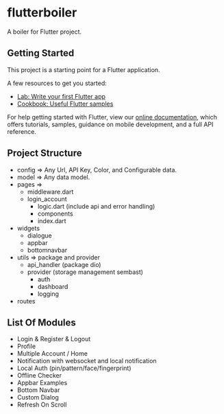 # flutterboiler

A boiler for Flutter project.

## Getting Started

This project is a starting point for a Flutter application.

A few resources to get you started:

- [Lab: Write your first Flutter app](https://flutter.dev/docs/get-started/codelab)
- [Cookbook: Useful Flutter samples](https://flutter.dev/docs/cookbook)

For help getting started with Flutter, view our
[online documentation](https://flutter.dev/docs), which offers tutorials,
samples, guidance on mobile development, and a full API reference.

## Project Structure

- config => Any Url, API Key, Color, and Configurable data.
- model => Any data model.
- pages =>
  - middleware.dart
  - login_account
    - logic.dart (include api and error handling)
    - components
    - index.dart
- widgets
  - dialogue
  - appbar
  - bottomnavbar
- utils => package and provider
  - api_handler (package dio)
  - provider (storage management sembast)
    - auth
    - dashboard
    - logging
- routes

## List Of Modules

- Login & Register & Logout
- Profile
- Multiple Account / Home
- Notification with websocket and local notification
- Local Auth (pin/pattern/face/fingerprint)
- Offline Checker
- Appbar Examples
- Bottom Navbar
- Custom Dialog
- Refresh On Scroll
